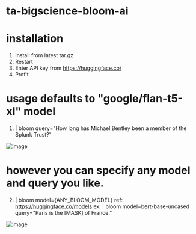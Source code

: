 # ta-bigscience-bloom-ai

# installation
1. Install from latest tar.gz
2. Restart
3. Enter API key from https://huggingface.co/
4. Profit


# usage defaults to "google/flan-t5-xl" model
1. | bloom query="How long has Michael Bentley been a member of the Splunk Trust?"

![image](https://user-images.githubusercontent.com/4107863/221956295-c044e5f4-4c59-4b99-ab07-56022037f144.png)

# however you can specify any model and query you like.  
2. | bloom model={ANY_BLOOM_MODEL}
ref: https://huggingface.co/models
ex: | bloom model=bert-base-uncased query="Paris is the [MASK] of France."

![image](https://user-images.githubusercontent.com/4107863/221957150-8f267365-7b4b-4f0c-9cf1-5d1e9fce15ca.png)
